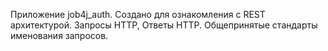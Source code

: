 Приложение job4j_auth.
Создано для ознакомления с REST архитектурой.
Запросы HTTP, Ответы HTTP.
Общепринятые стандарты именования запросов.